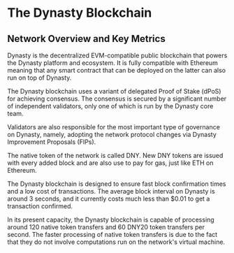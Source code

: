 # The Dynasty Blockchain

## Network Overview and Key Metrics

Dynasty is the decentralized EVM-compatible public blockchain that powers the Dynasty platform and ecosystem. It is fully compatible with Ethereum meaning that any smart contract that can be deployed on the latter can also run on top of Dynasty.

The Dynasty blockchain uses a variant of delegated Proof of Stake (dPoS) for achieving consensus. The consensus is secured by a significant number of independent validators, only one of which is run by the Dynasty core team.

Validators are also responsible for the most important type of governance on Dynasty, namely, adopting the network protocol changes via Dynasty Improvement Proposals (FIPs).

The native token of the network is called DNY. New DNY tokens are issued with every added block and are also use to pay for gas, just like ETH on Ethereum.

The Dynasty blockchain is designed to ensure fast block confirmation times and a low cost of transactions. The average block interval on Dynasty is around 3 seconds, and it currently costs much less than $0.01 to get a transaction confirmed.

In its present capacity, the Dynasty blockchain is capable of processing around 120 native token transfers and 60 DNY20 token transfers per second. The faster processing of native token transfers is due to the fact that they do not involve computations run on the network's virtual machine.
